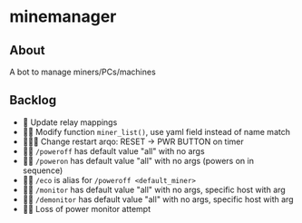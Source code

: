 # minemanager
## About
A bot to manage miners/PCs/machines

## Backlog
* 🚩     Update relay mappings
* 🚩🚩   Modify function `miner_list()`, use yaml field instead of name match
* 🚩🚩🚩 Change restart arqo: RESET -> PWR BUTTON on timer
* 🚩🚩   `/poweroff` has default value "all" with no args
* 🚩🚩   `/poweron` has default value "all" with no args (powers on in sequence)
* 🚩🚩   `/eco` is alias for `/poweroff <default_miner>`
* 🚩🚩   `/monitor` has default value "all" with no args, specific host with arg
* 🚩🚩   `/demonitor` has default value "all" with no args, specific host with arg
* 🚩🚩   Loss of power monitor attempt
